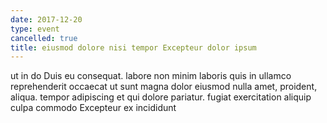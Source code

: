 ```yaml
---
date: 2017-12-20
type: event
cancelled: true
title: eiusmod dolore nisi tempor Excepteur dolor ipsum
---
```

ut in do Duis eu consequat. labore non minim laboris quis in ullamco reprehenderit occaecat ut sunt magna dolor eiusmod nulla amet, proident, aliqua. tempor adipiscing et qui dolore pariatur. fugiat exercitation aliquip culpa commodo Excepteur ex incididunt